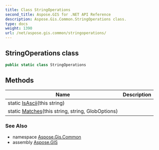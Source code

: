 ```yaml
---
title: Class StringOperations
second_title: Aspose.GIS for .NET API Reference
description: Aspose.Gis.Common.StringOperations class. 
type: docs
weight: 1390
url: /net/aspose.gis.common/stringoperations/
---
```

## StringOperations class

```csharp
public static class StringOperations
```

## Methods

| Name | Description |
| --- | --- |
| static [IsAscii](../../aspose.gis.common/stringoperations/isascii/)(this string) |  |
| static [Matches](../../aspose.gis.common/stringoperations/matches/)(this string, string, GlobOptions) |  |

### See Also

* namespace [Aspose.Gis.Common](../../aspose.gis.common/)
* assembly [Aspose.GIS](../../)


